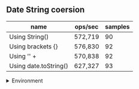 ## Date String coersion

|name|ops/sec|samples|
|-|-|-|
|Using String()|572,719|90|
|Using brackets {}|576,830|92|
|Using '' + |570,838|92|
|Using date.toString()|627,327|93|


<details>
<summary>Environment</summary>

* __Machine:__ linux x64 | 2 vCPUs | 6.8GB Mem
* __Run:__ Tue Oct 10 2023 20:45:12 GMT+0000 (Coordinated Universal Time)
</details>

<!--
{"environment":{"platform":"linux","arch":"x64","cpus":2,"totalMemory":6.759754180908203},"benchmarks":"[{\"timeStamp\":1696970696385,\"currentTarget\":{\"0\":{\"name\":\"Using String()\",\"options\":{\"async\":false,\"defer\":false,\"delay\":0.005,\"initCount\":1,\"maxTime\":5,\"minSamples\":5,\"minTime\":0.05},\"async\":false,\"defer\":false,\"delay\":0.005,\"initCount\":1,\"maxTime\":5,\"minSamples\":5,\"minTime\":0.05,\"id\":1,\"stats\":{\"moe\":7.1276588427004155e-9,\"rme\":0.40821454236386534,\"sem\":3.6365606340308245e-9,\"deviation\":3.44994433585303e-8,\"mean\":0.0000017460570614231373,\"sample\":[0.0000018614854835815538,0.0000018184606854476942,0.0000017712565945568737,0.000001767111130495464,0.000001776501221214236,0.00000176597358688067,0.0000017837557571528262,0.0000018693131193300765,0.0000017985369504535938,0.0000017951836357292395,0.0000017610360432658757,0.0000018013180390788555,0.0000017666226448011165,0.0000017703807397069086,0.0000017670064549895326,0.0000017570197138869503,0.000001764394522063909,0.000001734741008438235,0.0000017529457823035641,0.0000017438388606027246,0.0000017234541764139258,0.0000017503688936287328,0.0000017508195610293105,0.0000017470969794963534,0.0000017288006398789046,0.000001757112295250497,0.0000017524138167363442,0.000001721002097428958,0.000001741376957791346,0.0000017091772630740644,0.000001743490874701354,0.0000016840062715688877,0.0000017296857910804355,0.0000017363659742500664,0.0000017393990907884258,0.000001716152840456597,0.0000017116197239182374,0.0000017307311189275284,0.000001738841584815503,0.0000017320950358375364,0.000001754707459516857,0.0000017460096230422087,0.000001759545891956464,0.000001728059696044598,0.0000017172512609503585,0.0000017320917175471198,0.0000017032603530661003,0.000001718499037695779,0.000001763007101141492,0.0000017241637576320681,0.0000017447087536501195,0.0000016961852601539686,0.0000017133586408282452,0.0000017591211176002125,0.0000017297090191133528,0.0000016936399654897796,0.0000017113442726307407,0.0000017435439673480224,0.0000017213695580037164,0.0000017824735864082824,0.000001729483375365012,0.0000017406302760817626,0.0000017213131470666313,0.000001745359171754712,0.0000017272333753650121,0.0000017236659808866474,0.0000017315341783912928,0.0000017572129678789487,0.0000017337974183700558,0.0000017685059065569419,0.0000017337708720467215,0.0000017466434496947173,0.000001730907021502522,0.0000017869834749137245,0.0000018005894279267322,0.0000017602792673214759,0.0000018003306012742234,0.0000017140687881603396,0.0000017050357711706928,0.0000017169360233607646,0.0000017112944982744888,0.000001718469139899124,0.000001684630143350146,0.0000016989330037164852,0.0000017391303092646668,0.0000017437895208388638,0.0000017544984072206,0.0000017217478431112292,0.0000017398703543934166,0.0000018455488120520309],\"variance\":1.1902115920484404e-15},\"times\":{\"cycle\":0.052619175603047665,\"elapsed\":5.549,\"period\":0.0000017460570614231373,\"timeStamp\":1696970690836},\"running\":false,\"count\":30136,\"cycles\":6,\"hz\":572718.9689808546},\"1\":{\"name\":\"Using brackets {}\",\"options\":{\"async\":false,\"defer\":false,\"delay\":0.005,\"initCount\":1,\"maxTime\":5,\"minSamples\":5,\"minTime\":0.05},\"async\":false,\"defer\":false,\"delay\":0.005,\"initCount\":1,\"maxTime\":5,\"minSamples\":5,\"minTime\":0.05,\"id\":2,\"stats\":{\"moe\":5.5029129884078836e-9,\"rme\":0.31742460137778705,\"sem\":2.8076086675550428e-9,\"deviation\":2.692963630597299e-8,\"mean\":0.0000017336126325818457,\"sample\":[0.000001751974284928493,0.0000017470303217821783,0.0000017460951251375138,0.000001729733292079208,0.0000017333495260663507,0.0000017045055643344652,0.0000017009582422754935,0.0000017030126752513195,0.0000017040953501664257,0.0000017106822445617456,0.0000017053394075917024,0.000001710984448727321,0.0000016866190270485811,0.0000016911352096763475,0.000001698379677012029,0.0000017201064664052633,0.0000017331864491260716,0.000001709163354821559,0.0000017216318202964048,0.0000017201629893001927,0.0000017021913670499103,0.0000017059565029574,0.0000017161785073436566,0.0000017053716023127535,0.0000017416937263241842,0.0000017424148667508472,0.0000016979642785937395,0.000001698838273409982,0.0000017408862231674089,0.00000174206592676281,0.0000017566678739948161,0.0000017267860370838042,0.0000017417502492191135,0.0000017005895859639795,0.0000016893706054362995,0.0000016628518309297535,0.000001681292018342527,0.0000017191494317804215,0.0000017265434638133847,0.0000017114762411111849,0.000001717248554529142,0.0000017287932478234865,0.0000017367954077224696,0.000001722465940054496,0.0000017355758290689174,0.0000017370978268093307,0.0000017451631222170533,0.0000017215088722004386,0.0000017340138898119225,0.0000017214623180700474,0.0000017115028244832858,0.0000017231737555658935,0.0000017227251611616932,0.0000017445948694091846,0.0000017448341197580913,0.0000017339441084601582,0.0000017211267029972752,0.0000017458809064929885,0.000001746861268026849,0.0000017698442214394896,0.0000017581200903834651,0.0000017756165348574466,0.000001782648335216322,0.000001781149597926497,0.0000017607919186548812,0.0000017570434305841695,0.0000017725658603043796,0.0000017613768192995283,0.0000017303684123081012,0.0000017266996411244766,0.000001735864890011298,0.0000017210635674885358,0.0000017147329367980328,0.0000017433320595467535,0.0000017759123081012825,0.0000017794880042533395,0.0000017354827540373498,0.0000017333592742739417,0.0000017474926231142421,0.0000017617390177444007,0.0000017678203960922443,0.0000017284043995480826,0.0000017696248753904431,0.0000017548966239117434,0.0000017517296803349505,0.0000017314185219645113,0.0000017572959726191268,0.0000017638060078420948,0.000001825852728118562,0.0000017482768990496444,0.0000017664313484415497,0.000001769159633149465],\"variance\":7.252053115719787e-16},\"times\":{\"cycle\":0.05217133856491806,\"elapsed\":5.413,\"period\":0.0000017336126325818457,\"timeStamp\":1696970696402},\"running\":false,\"count\":30094,\"cycles\":5,\"hz\":576830.1298720428},\"2\":{\"name\":\"Using '' + \",\"options\":{\"async\":false,\"defer\":false,\"delay\":0.005,\"initCount\":1,\"maxTime\":5,\"minSamples\":5,\"minTime\":0.05},\"async\":false,\"defer\":false,\"delay\":0.005,\"initCount\":1,\"maxTime\":5,\"minSamples\":5,\"minTime\":0.05,\"id\":3,\"stats\":{\"moe\":8.366156614130633e-9,\"rme\":0.47757194919977763,\"sem\":4.268447252107466e-9,\"deviation\":4.0941507774509075e-8,\"mean\":0.0000017518107225830609,\"sample\":[0.000002071434382367249,0.0000017738819287330316,0.0000017753172723416289,0.0000017630131768004203,0.0000018787428481609556,0.0000017587964651227776,0.0000017653008487896888,0.0000017698455063047958,0.0000017504057773586222,0.0000017690665059904291,0.000001769649900450592,0.000001748481015753257,0.0000017670229836878691,0.0000017560508225924764,0.0000017594671836249957,0.0000017467623738167593,0.0000017681687449788677,0.0000017557678577666004,0.0000017659985050238153,0.0000017685054062510864,0.0000017551365991030145,0.000001745710600424156,0.0000017587699822688872,0.0000017594211109955989,0.0000017467126866964688,0.0000017575808296080675,0.0000017603463977544444,0.000001737393665315175,0.0000017822975707800533,0.0000017803672592438577,0.0000017743440066534983,0.0000017472186991024708,0.0000017654928440239803,0.000001757307065876564,0.0000017599686384586063,0.0000017364267248847767,0.0000017585996811865406,0.0000017679637522958035,0.0000017405923346155177,0.000001758665523096649,0.0000017362429913019372,0.0000017274338516705168,0.0000017306992724890528,0.000001728023480329621,0.0000017395300141364685,0.000001723829766405617,0.0000017398348298676748,0.000001746569706994329,0.0000017268106602754524,0.000001740314204698893,0.0000017267026397515527,0.000001732023021874156,0.0000017387275182284635,0.000001743295098568728,0.0000017569741763435053,0.000001736131481231434,0.0000017317293073183906,0.0000017251531190926276,0.0000017399191871455576,0.0000017255176883607886,0.0000017226313124493653,0.0000017423701053200109,0.0000017514343437753172,0.0000017372286659465299,0.0000017354259046718876,0.0000017261793815825007,0.0000017231849513907643,0.0000016940544828517419,0.000001703864805563057,0.0000017631621320550904,0.0000017657615784499054,0.0000017049315757493923,0.0000017279280988387793,0.000001736820179584121,0.0000017356656089657037,0.0000017340451660815555,0.0000017427144544963543,0.0000017641006616257087,0.000001764718437753173,0.0000017191102822036187,0.0000017426908250067512,0.0000018013839116932217,0.0000017517381514987848,0.0000017409893667296788,0.0000017094046043748312,0.0000017539460234944638,0.000001745661591952471,0.0000017266621320550904,0.0000017428764852822034,0.0000017558635228193356,0.00000174745415879017,0.000001725126080205239],\"variance\":1.6762070588501871e-15},\"times\":{\"cycle\":0.051895640845800596,\"elapsed\":5.437,\"period\":0.0000017518107225830609,\"timeStamp\":1696970701815},\"running\":false,\"count\":29624,\"cycles\":3,\"hz\":570837.9262147059},\"3\":{\"name\":\"Using date.toString()\",\"options\":{\"async\":false,\"defer\":false,\"delay\":0.005,\"initCount\":1,\"maxTime\":5,\"minSamples\":5,\"minTime\":0.05},\"async\":false,\"defer\":false,\"delay\":0.005,\"initCount\":1,\"maxTime\":5,\"minSamples\":5,\"minTime\":0.05,\"id\":4,\"stats\":{\"moe\":5.734207879078738e-9,\"rme\":0.35972217018511693,\"sem\":2.925616264836091e-9,\"deviation\":2.8213621518759937e-8,\"mean\":0.000001594065741382538,\"sample\":[0.0000015941317365269462,0.0000015981102369728627,0.0000015971610077716907,0.0000016076849189547853,0.0000015822636418212266,0.0000015882421561502733,0.0000015935918354450379,0.0000015894230938878388,0.0000015974419344675489,0.000001583811468178954,0.0000016013332073093888,0.0000015917231884057972,0.0000016059617517328294,0.0000017079223692501575,0.0000015986770321361059,0.0000015949338689350977,0.0000015957058286074355,0.0000016197812539382482,0.000001611535570258349,0.000001619774984247007,0.0000016232503150598614,0.000001612329584120983,0.0000016501646502835538,0.000001652385979836169,0.000001715733270321361,0.0000015818705419029615,0.0000016907504095778198,0.000001635576339004411,0.0000015880587586641462,0.0000016179002205419028,0.0000015903273471959673,0.0000015965408002520479,0.0000016071118147448015,0.0000015918712980466288,0.0000016157765910522998,0.0000015898106175173282,0.0000015895648708254567,0.0000016102437303087586,0.0000015812813799621927,0.000001615140107120353,0.0000015839028355387523,0.0000015838146187775678,0.0000016078711720226843,0.0000015848166036546945,0.0000016119703843730309,0.0000016007093257718965,0.0000015865432262129804,0.0000016087407687460616,0.0000016037467233774417,0.0000015879453371140516,0.000001608780851929517,0.000001575762323557948,0.0000016239770899189383,0.0000015657806954398922,0.0000015830834895638045,0.0000015655469316335459,0.000001586442663417073,0.0000015641563867016624,0.0000015627908386451694,0.0000015858177415323085,0.0000015687405324334458,0.0000015952297212848393,0.0000015624158542682164,0.0000015685280277465317,0.0000015879800962379704,0.0000015641407636545432,0.000001591389295088114,0.0000015651208428139513,0.0000016059896518405385,0.0000015892163139357291,0.0000015973894585917775,0.00000156499925194028,0.0000015698027927562884,0.0000015903727830938503,0.000001559644048249852,0.000001588384035158807,0.0000015736337624287005,0.0000015651800642084594,0.0000015877076333260606,0.0000015653795779696412,0.0000015905878502633794,0.0000015708719571112428,0.0000015739828569647478,0.0000015845593304865507,0.000001562162702989122,0.0000015876608795935542,0.0000015645130131222143,0.000001563696318922794,0.0000015867880809151265,0.0000015719879063678585,0.000001588421469313967,0.0000015639207680079794,0.0000015606165882242934],\"variance\":7.960084392038338e-16},\"times\":{\"cycle\":0.05114241118077596,\"elapsed\":5.408,\"period\":0.000001594065741382538,\"timeStamp\":1696970707253},\"running\":false,\"count\":32083,\"cycles\":4,\"hz\":627326.6992945329},\"options\":{},\"events\":{\"start\":[null],\"cycle\":[null,null],\"complete\":[null,null]},\"length\":4,\"running\":false},\"type\":\"cycle\",\"target\":{\"name\":\"Using String()\",\"options\":{\"async\":false,\"defer\":false,\"delay\":0.005,\"initCount\":1,\"maxTime\":5,\"minSamples\":5,\"minTime\":0.05},\"async\":false,\"defer\":false,\"delay\":0.005,\"initCount\":1,\"maxTime\":5,\"minSamples\":5,\"minTime\":0.05,\"id\":1,\"stats\":{\"moe\":7.1276588427004155e-9,\"rme\":0.40821454236386534,\"sem\":3.6365606340308245e-9,\"deviation\":3.44994433585303e-8,\"mean\":0.0000017460570614231373,\"sample\":[0.0000018614854835815538,0.0000018184606854476942,0.0000017712565945568737,0.000001767111130495464,0.000001776501221214236,0.00000176597358688067,0.0000017837557571528262,0.0000018693131193300765,0.0000017985369504535938,0.0000017951836357292395,0.0000017610360432658757,0.0000018013180390788555,0.0000017666226448011165,0.0000017703807397069086,0.0000017670064549895326,0.0000017570197138869503,0.000001764394522063909,0.000001734741008438235,0.0000017529457823035641,0.0000017438388606027246,0.0000017234541764139258,0.0000017503688936287328,0.0000017508195610293105,0.0000017470969794963534,0.0000017288006398789046,0.000001757112295250497,0.0000017524138167363442,0.000001721002097428958,0.000001741376957791346,0.0000017091772630740644,0.000001743490874701354,0.0000016840062715688877,0.0000017296857910804355,0.0000017363659742500664,0.0000017393990907884258,0.000001716152840456597,0.0000017116197239182374,0.0000017307311189275284,0.000001738841584815503,0.0000017320950358375364,0.000001754707459516857,0.0000017460096230422087,0.000001759545891956464,0.000001728059696044598,0.0000017172512609503585,0.0000017320917175471198,0.0000017032603530661003,0.000001718499037695779,0.000001763007101141492,0.0000017241637576320681,0.0000017447087536501195,0.0000016961852601539686,0.0000017133586408282452,0.0000017591211176002125,0.0000017297090191133528,0.0000016936399654897796,0.0000017113442726307407,0.0000017435439673480224,0.0000017213695580037164,0.0000017824735864082824,0.000001729483375365012,0.0000017406302760817626,0.0000017213131470666313,0.000001745359171754712,0.0000017272333753650121,0.0000017236659808866474,0.0000017315341783912928,0.0000017572129678789487,0.0000017337974183700558,0.0000017685059065569419,0.0000017337708720467215,0.0000017466434496947173,0.000001730907021502522,0.0000017869834749137245,0.0000018005894279267322,0.0000017602792673214759,0.0000018003306012742234,0.0000017140687881603396,0.0000017050357711706928,0.0000017169360233607646,0.0000017112944982744888,0.000001718469139899124,0.000001684630143350146,0.0000016989330037164852,0.0000017391303092646668,0.0000017437895208388638,0.0000017544984072206,0.0000017217478431112292,0.0000017398703543934166,0.0000018455488120520309],\"variance\":1.1902115920484404e-15},\"times\":{\"cycle\":0.052619175603047665,\"elapsed\":5.549,\"period\":0.0000017460570614231373,\"timeStamp\":1696970690836},\"running\":false,\"count\":30136,\"cycles\":6,\"hz\":572718.9689808546},\"aborted\":false},{\"timeStamp\":1696970701815,\"currentTarget\":{\"0\":{\"name\":\"Using String()\",\"options\":{\"async\":false,\"defer\":false,\"delay\":0.005,\"initCount\":1,\"maxTime\":5,\"minSamples\":5,\"minTime\":0.05},\"async\":false,\"defer\":false,\"delay\":0.005,\"initCount\":1,\"maxTime\":5,\"minSamples\":5,\"minTime\":0.05,\"id\":1,\"stats\":{\"moe\":7.1276588427004155e-9,\"rme\":0.40821454236386534,\"sem\":3.6365606340308245e-9,\"deviation\":3.44994433585303e-8,\"mean\":0.0000017460570614231373,\"sample\":[0.0000018614854835815538,0.0000018184606854476942,0.0000017712565945568737,0.000001767111130495464,0.000001776501221214236,0.00000176597358688067,0.0000017837557571528262,0.0000018693131193300765,0.0000017985369504535938,0.0000017951836357292395,0.0000017610360432658757,0.0000018013180390788555,0.0000017666226448011165,0.0000017703807397069086,0.0000017670064549895326,0.0000017570197138869503,0.000001764394522063909,0.000001734741008438235,0.0000017529457823035641,0.0000017438388606027246,0.0000017234541764139258,0.0000017503688936287328,0.0000017508195610293105,0.0000017470969794963534,0.0000017288006398789046,0.000001757112295250497,0.0000017524138167363442,0.000001721002097428958,0.000001741376957791346,0.0000017091772630740644,0.000001743490874701354,0.0000016840062715688877,0.0000017296857910804355,0.0000017363659742500664,0.0000017393990907884258,0.000001716152840456597,0.0000017116197239182374,0.0000017307311189275284,0.000001738841584815503,0.0000017320950358375364,0.000001754707459516857,0.0000017460096230422087,0.000001759545891956464,0.000001728059696044598,0.0000017172512609503585,0.0000017320917175471198,0.0000017032603530661003,0.000001718499037695779,0.000001763007101141492,0.0000017241637576320681,0.0000017447087536501195,0.0000016961852601539686,0.0000017133586408282452,0.0000017591211176002125,0.0000017297090191133528,0.0000016936399654897796,0.0000017113442726307407,0.0000017435439673480224,0.0000017213695580037164,0.0000017824735864082824,0.000001729483375365012,0.0000017406302760817626,0.0000017213131470666313,0.000001745359171754712,0.0000017272333753650121,0.0000017236659808866474,0.0000017315341783912928,0.0000017572129678789487,0.0000017337974183700558,0.0000017685059065569419,0.0000017337708720467215,0.0000017466434496947173,0.000001730907021502522,0.0000017869834749137245,0.0000018005894279267322,0.0000017602792673214759,0.0000018003306012742234,0.0000017140687881603396,0.0000017050357711706928,0.0000017169360233607646,0.0000017112944982744888,0.000001718469139899124,0.000001684630143350146,0.0000016989330037164852,0.0000017391303092646668,0.0000017437895208388638,0.0000017544984072206,0.0000017217478431112292,0.0000017398703543934166,0.0000018455488120520309],\"variance\":1.1902115920484404e-15},\"times\":{\"cycle\":0.052619175603047665,\"elapsed\":5.549,\"period\":0.0000017460570614231373,\"timeStamp\":1696970690836},\"running\":false,\"count\":30136,\"cycles\":6,\"hz\":572718.9689808546},\"1\":{\"name\":\"Using brackets {}\",\"options\":{\"async\":false,\"defer\":false,\"delay\":0.005,\"initCount\":1,\"maxTime\":5,\"minSamples\":5,\"minTime\":0.05},\"async\":false,\"defer\":false,\"delay\":0.005,\"initCount\":1,\"maxTime\":5,\"minSamples\":5,\"minTime\":0.05,\"id\":2,\"stats\":{\"moe\":5.5029129884078836e-9,\"rme\":0.31742460137778705,\"sem\":2.8076086675550428e-9,\"deviation\":2.692963630597299e-8,\"mean\":0.0000017336126325818457,\"sample\":[0.000001751974284928493,0.0000017470303217821783,0.0000017460951251375138,0.000001729733292079208,0.0000017333495260663507,0.0000017045055643344652,0.0000017009582422754935,0.0000017030126752513195,0.0000017040953501664257,0.0000017106822445617456,0.0000017053394075917024,0.000001710984448727321,0.0000016866190270485811,0.0000016911352096763475,0.000001698379677012029,0.0000017201064664052633,0.0000017331864491260716,0.000001709163354821559,0.0000017216318202964048,0.0000017201629893001927,0.0000017021913670499103,0.0000017059565029574,0.0000017161785073436566,0.0000017053716023127535,0.0000017416937263241842,0.0000017424148667508472,0.0000016979642785937395,0.000001698838273409982,0.0000017408862231674089,0.00000174206592676281,0.0000017566678739948161,0.0000017267860370838042,0.0000017417502492191135,0.0000017005895859639795,0.0000016893706054362995,0.0000016628518309297535,0.000001681292018342527,0.0000017191494317804215,0.0000017265434638133847,0.0000017114762411111849,0.000001717248554529142,0.0000017287932478234865,0.0000017367954077224696,0.000001722465940054496,0.0000017355758290689174,0.0000017370978268093307,0.0000017451631222170533,0.0000017215088722004386,0.0000017340138898119225,0.0000017214623180700474,0.0000017115028244832858,0.0000017231737555658935,0.0000017227251611616932,0.0000017445948694091846,0.0000017448341197580913,0.0000017339441084601582,0.0000017211267029972752,0.0000017458809064929885,0.000001746861268026849,0.0000017698442214394896,0.0000017581200903834651,0.0000017756165348574466,0.000001782648335216322,0.000001781149597926497,0.0000017607919186548812,0.0000017570434305841695,0.0000017725658603043796,0.0000017613768192995283,0.0000017303684123081012,0.0000017266996411244766,0.000001735864890011298,0.0000017210635674885358,0.0000017147329367980328,0.0000017433320595467535,0.0000017759123081012825,0.0000017794880042533395,0.0000017354827540373498,0.0000017333592742739417,0.0000017474926231142421,0.0000017617390177444007,0.0000017678203960922443,0.0000017284043995480826,0.0000017696248753904431,0.0000017548966239117434,0.0000017517296803349505,0.0000017314185219645113,0.0000017572959726191268,0.0000017638060078420948,0.000001825852728118562,0.0000017482768990496444,0.0000017664313484415497,0.000001769159633149465],\"variance\":7.252053115719787e-16},\"times\":{\"cycle\":0.05217133856491806,\"elapsed\":5.413,\"period\":0.0000017336126325818457,\"timeStamp\":1696970696402},\"running\":false,\"count\":30094,\"cycles\":5,\"hz\":576830.1298720428},\"2\":{\"name\":\"Using '' + \",\"options\":{\"async\":false,\"defer\":false,\"delay\":0.005,\"initCount\":1,\"maxTime\":5,\"minSamples\":5,\"minTime\":0.05},\"async\":false,\"defer\":false,\"delay\":0.005,\"initCount\":1,\"maxTime\":5,\"minSamples\":5,\"minTime\":0.05,\"id\":3,\"stats\":{\"moe\":8.366156614130633e-9,\"rme\":0.47757194919977763,\"sem\":4.268447252107466e-9,\"deviation\":4.0941507774509075e-8,\"mean\":0.0000017518107225830609,\"sample\":[0.000002071434382367249,0.0000017738819287330316,0.0000017753172723416289,0.0000017630131768004203,0.0000018787428481609556,0.0000017587964651227776,0.0000017653008487896888,0.0000017698455063047958,0.0000017504057773586222,0.0000017690665059904291,0.000001769649900450592,0.000001748481015753257,0.0000017670229836878691,0.0000017560508225924764,0.0000017594671836249957,0.0000017467623738167593,0.0000017681687449788677,0.0000017557678577666004,0.0000017659985050238153,0.0000017685054062510864,0.0000017551365991030145,0.000001745710600424156,0.0000017587699822688872,0.0000017594211109955989,0.0000017467126866964688,0.0000017575808296080675,0.0000017603463977544444,0.000001737393665315175,0.0000017822975707800533,0.0000017803672592438577,0.0000017743440066534983,0.0000017472186991024708,0.0000017654928440239803,0.000001757307065876564,0.0000017599686384586063,0.0000017364267248847767,0.0000017585996811865406,0.0000017679637522958035,0.0000017405923346155177,0.000001758665523096649,0.0000017362429913019372,0.0000017274338516705168,0.0000017306992724890528,0.000001728023480329621,0.0000017395300141364685,0.000001723829766405617,0.0000017398348298676748,0.000001746569706994329,0.0000017268106602754524,0.000001740314204698893,0.0000017267026397515527,0.000001732023021874156,0.0000017387275182284635,0.000001743295098568728,0.0000017569741763435053,0.000001736131481231434,0.0000017317293073183906,0.0000017251531190926276,0.0000017399191871455576,0.0000017255176883607886,0.0000017226313124493653,0.0000017423701053200109,0.0000017514343437753172,0.0000017372286659465299,0.0000017354259046718876,0.0000017261793815825007,0.0000017231849513907643,0.0000016940544828517419,0.000001703864805563057,0.0000017631621320550904,0.0000017657615784499054,0.0000017049315757493923,0.0000017279280988387793,0.000001736820179584121,0.0000017356656089657037,0.0000017340451660815555,0.0000017427144544963543,0.0000017641006616257087,0.000001764718437753173,0.0000017191102822036187,0.0000017426908250067512,0.0000018013839116932217,0.0000017517381514987848,0.0000017409893667296788,0.0000017094046043748312,0.0000017539460234944638,0.000001745661591952471,0.0000017266621320550904,0.0000017428764852822034,0.0000017558635228193356,0.00000174745415879017,0.000001725126080205239],\"variance\":1.6762070588501871e-15},\"times\":{\"cycle\":0.051895640845800596,\"elapsed\":5.437,\"period\":0.0000017518107225830609,\"timeStamp\":1696970701815},\"running\":false,\"count\":29624,\"cycles\":3,\"hz\":570837.9262147059},\"3\":{\"name\":\"Using date.toString()\",\"options\":{\"async\":false,\"defer\":false,\"delay\":0.005,\"initCount\":1,\"maxTime\":5,\"minSamples\":5,\"minTime\":0.05},\"async\":false,\"defer\":false,\"delay\":0.005,\"initCount\":1,\"maxTime\":5,\"minSamples\":5,\"minTime\":0.05,\"id\":4,\"stats\":{\"moe\":5.734207879078738e-9,\"rme\":0.35972217018511693,\"sem\":2.925616264836091e-9,\"deviation\":2.8213621518759937e-8,\"mean\":0.000001594065741382538,\"sample\":[0.0000015941317365269462,0.0000015981102369728627,0.0000015971610077716907,0.0000016076849189547853,0.0000015822636418212266,0.0000015882421561502733,0.0000015935918354450379,0.0000015894230938878388,0.0000015974419344675489,0.000001583811468178954,0.0000016013332073093888,0.0000015917231884057972,0.0000016059617517328294,0.0000017079223692501575,0.0000015986770321361059,0.0000015949338689350977,0.0000015957058286074355,0.0000016197812539382482,0.000001611535570258349,0.000001619774984247007,0.0000016232503150598614,0.000001612329584120983,0.0000016501646502835538,0.000001652385979836169,0.000001715733270321361,0.0000015818705419029615,0.0000016907504095778198,0.000001635576339004411,0.0000015880587586641462,0.0000016179002205419028,0.0000015903273471959673,0.0000015965408002520479,0.0000016071118147448015,0.0000015918712980466288,0.0000016157765910522998,0.0000015898106175173282,0.0000015895648708254567,0.0000016102437303087586,0.0000015812813799621927,0.000001615140107120353,0.0000015839028355387523,0.0000015838146187775678,0.0000016078711720226843,0.0000015848166036546945,0.0000016119703843730309,0.0000016007093257718965,0.0000015865432262129804,0.0000016087407687460616,0.0000016037467233774417,0.0000015879453371140516,0.000001608780851929517,0.000001575762323557948,0.0000016239770899189383,0.0000015657806954398922,0.0000015830834895638045,0.0000015655469316335459,0.000001586442663417073,0.0000015641563867016624,0.0000015627908386451694,0.0000015858177415323085,0.0000015687405324334458,0.0000015952297212848393,0.0000015624158542682164,0.0000015685280277465317,0.0000015879800962379704,0.0000015641407636545432,0.000001591389295088114,0.0000015651208428139513,0.0000016059896518405385,0.0000015892163139357291,0.0000015973894585917775,0.00000156499925194028,0.0000015698027927562884,0.0000015903727830938503,0.000001559644048249852,0.000001588384035158807,0.0000015736337624287005,0.0000015651800642084594,0.0000015877076333260606,0.0000015653795779696412,0.0000015905878502633794,0.0000015708719571112428,0.0000015739828569647478,0.0000015845593304865507,0.000001562162702989122,0.0000015876608795935542,0.0000015645130131222143,0.000001563696318922794,0.0000015867880809151265,0.0000015719879063678585,0.000001588421469313967,0.0000015639207680079794,0.0000015606165882242934],\"variance\":7.960084392038338e-16},\"times\":{\"cycle\":0.05114241118077596,\"elapsed\":5.408,\"period\":0.000001594065741382538,\"timeStamp\":1696970707253},\"running\":false,\"count\":32083,\"cycles\":4,\"hz\":627326.6992945329},\"options\":{},\"events\":{\"start\":[null],\"cycle\":[null,null],\"complete\":[null,null]},\"length\":4,\"running\":false},\"type\":\"cycle\",\"target\":{\"name\":\"Using brackets {}\",\"options\":{\"async\":false,\"defer\":false,\"delay\":0.005,\"initCount\":1,\"maxTime\":5,\"minSamples\":5,\"minTime\":0.05},\"async\":false,\"defer\":false,\"delay\":0.005,\"initCount\":1,\"maxTime\":5,\"minSamples\":5,\"minTime\":0.05,\"id\":2,\"stats\":{\"moe\":5.5029129884078836e-9,\"rme\":0.31742460137778705,\"sem\":2.8076086675550428e-9,\"deviation\":2.692963630597299e-8,\"mean\":0.0000017336126325818457,\"sample\":[0.000001751974284928493,0.0000017470303217821783,0.0000017460951251375138,0.000001729733292079208,0.0000017333495260663507,0.0000017045055643344652,0.0000017009582422754935,0.0000017030126752513195,0.0000017040953501664257,0.0000017106822445617456,0.0000017053394075917024,0.000001710984448727321,0.0000016866190270485811,0.0000016911352096763475,0.000001698379677012029,0.0000017201064664052633,0.0000017331864491260716,0.000001709163354821559,0.0000017216318202964048,0.0000017201629893001927,0.0000017021913670499103,0.0000017059565029574,0.0000017161785073436566,0.0000017053716023127535,0.0000017416937263241842,0.0000017424148667508472,0.0000016979642785937395,0.000001698838273409982,0.0000017408862231674089,0.00000174206592676281,0.0000017566678739948161,0.0000017267860370838042,0.0000017417502492191135,0.0000017005895859639795,0.0000016893706054362995,0.0000016628518309297535,0.000001681292018342527,0.0000017191494317804215,0.0000017265434638133847,0.0000017114762411111849,0.000001717248554529142,0.0000017287932478234865,0.0000017367954077224696,0.000001722465940054496,0.0000017355758290689174,0.0000017370978268093307,0.0000017451631222170533,0.0000017215088722004386,0.0000017340138898119225,0.0000017214623180700474,0.0000017115028244832858,0.0000017231737555658935,0.0000017227251611616932,0.0000017445948694091846,0.0000017448341197580913,0.0000017339441084601582,0.0000017211267029972752,0.0000017458809064929885,0.000001746861268026849,0.0000017698442214394896,0.0000017581200903834651,0.0000017756165348574466,0.000001782648335216322,0.000001781149597926497,0.0000017607919186548812,0.0000017570434305841695,0.0000017725658603043796,0.0000017613768192995283,0.0000017303684123081012,0.0000017266996411244766,0.000001735864890011298,0.0000017210635674885358,0.0000017147329367980328,0.0000017433320595467535,0.0000017759123081012825,0.0000017794880042533395,0.0000017354827540373498,0.0000017333592742739417,0.0000017474926231142421,0.0000017617390177444007,0.0000017678203960922443,0.0000017284043995480826,0.0000017696248753904431,0.0000017548966239117434,0.0000017517296803349505,0.0000017314185219645113,0.0000017572959726191268,0.0000017638060078420948,0.000001825852728118562,0.0000017482768990496444,0.0000017664313484415497,0.000001769159633149465],\"variance\":7.252053115719787e-16},\"times\":{\"cycle\":0.05217133856491806,\"elapsed\":5.413,\"period\":0.0000017336126325818457,\"timeStamp\":1696970696402},\"running\":false,\"count\":30094,\"cycles\":5,\"hz\":576830.1298720428},\"aborted\":false},{\"timeStamp\":1696970707252,\"currentTarget\":{\"0\":{\"name\":\"Using String()\",\"options\":{\"async\":false,\"defer\":false,\"delay\":0.005,\"initCount\":1,\"maxTime\":5,\"minSamples\":5,\"minTime\":0.05},\"async\":false,\"defer\":false,\"delay\":0.005,\"initCount\":1,\"maxTime\":5,\"minSamples\":5,\"minTime\":0.05,\"id\":1,\"stats\":{\"moe\":7.1276588427004155e-9,\"rme\":0.40821454236386534,\"sem\":3.6365606340308245e-9,\"deviation\":3.44994433585303e-8,\"mean\":0.0000017460570614231373,\"sample\":[0.0000018614854835815538,0.0000018184606854476942,0.0000017712565945568737,0.000001767111130495464,0.000001776501221214236,0.00000176597358688067,0.0000017837557571528262,0.0000018693131193300765,0.0000017985369504535938,0.0000017951836357292395,0.0000017610360432658757,0.0000018013180390788555,0.0000017666226448011165,0.0000017703807397069086,0.0000017670064549895326,0.0000017570197138869503,0.000001764394522063909,0.000001734741008438235,0.0000017529457823035641,0.0000017438388606027246,0.0000017234541764139258,0.0000017503688936287328,0.0000017508195610293105,0.0000017470969794963534,0.0000017288006398789046,0.000001757112295250497,0.0000017524138167363442,0.000001721002097428958,0.000001741376957791346,0.0000017091772630740644,0.000001743490874701354,0.0000016840062715688877,0.0000017296857910804355,0.0000017363659742500664,0.0000017393990907884258,0.000001716152840456597,0.0000017116197239182374,0.0000017307311189275284,0.000001738841584815503,0.0000017320950358375364,0.000001754707459516857,0.0000017460096230422087,0.000001759545891956464,0.000001728059696044598,0.0000017172512609503585,0.0000017320917175471198,0.0000017032603530661003,0.000001718499037695779,0.000001763007101141492,0.0000017241637576320681,0.0000017447087536501195,0.0000016961852601539686,0.0000017133586408282452,0.0000017591211176002125,0.0000017297090191133528,0.0000016936399654897796,0.0000017113442726307407,0.0000017435439673480224,0.0000017213695580037164,0.0000017824735864082824,0.000001729483375365012,0.0000017406302760817626,0.0000017213131470666313,0.000001745359171754712,0.0000017272333753650121,0.0000017236659808866474,0.0000017315341783912928,0.0000017572129678789487,0.0000017337974183700558,0.0000017685059065569419,0.0000017337708720467215,0.0000017466434496947173,0.000001730907021502522,0.0000017869834749137245,0.0000018005894279267322,0.0000017602792673214759,0.0000018003306012742234,0.0000017140687881603396,0.0000017050357711706928,0.0000017169360233607646,0.0000017112944982744888,0.000001718469139899124,0.000001684630143350146,0.0000016989330037164852,0.0000017391303092646668,0.0000017437895208388638,0.0000017544984072206,0.0000017217478431112292,0.0000017398703543934166,0.0000018455488120520309],\"variance\":1.1902115920484404e-15},\"times\":{\"cycle\":0.052619175603047665,\"elapsed\":5.549,\"period\":0.0000017460570614231373,\"timeStamp\":1696970690836},\"running\":false,\"count\":30136,\"cycles\":6,\"hz\":572718.9689808546},\"1\":{\"name\":\"Using brackets {}\",\"options\":{\"async\":false,\"defer\":false,\"delay\":0.005,\"initCount\":1,\"maxTime\":5,\"minSamples\":5,\"minTime\":0.05},\"async\":false,\"defer\":false,\"delay\":0.005,\"initCount\":1,\"maxTime\":5,\"minSamples\":5,\"minTime\":0.05,\"id\":2,\"stats\":{\"moe\":5.5029129884078836e-9,\"rme\":0.31742460137778705,\"sem\":2.8076086675550428e-9,\"deviation\":2.692963630597299e-8,\"mean\":0.0000017336126325818457,\"sample\":[0.000001751974284928493,0.0000017470303217821783,0.0000017460951251375138,0.000001729733292079208,0.0000017333495260663507,0.0000017045055643344652,0.0000017009582422754935,0.0000017030126752513195,0.0000017040953501664257,0.0000017106822445617456,0.0000017053394075917024,0.000001710984448727321,0.0000016866190270485811,0.0000016911352096763475,0.000001698379677012029,0.0000017201064664052633,0.0000017331864491260716,0.000001709163354821559,0.0000017216318202964048,0.0000017201629893001927,0.0000017021913670499103,0.0000017059565029574,0.0000017161785073436566,0.0000017053716023127535,0.0000017416937263241842,0.0000017424148667508472,0.0000016979642785937395,0.000001698838273409982,0.0000017408862231674089,0.00000174206592676281,0.0000017566678739948161,0.0000017267860370838042,0.0000017417502492191135,0.0000017005895859639795,0.0000016893706054362995,0.0000016628518309297535,0.000001681292018342527,0.0000017191494317804215,0.0000017265434638133847,0.0000017114762411111849,0.000001717248554529142,0.0000017287932478234865,0.0000017367954077224696,0.000001722465940054496,0.0000017355758290689174,0.0000017370978268093307,0.0000017451631222170533,0.0000017215088722004386,0.0000017340138898119225,0.0000017214623180700474,0.0000017115028244832858,0.0000017231737555658935,0.0000017227251611616932,0.0000017445948694091846,0.0000017448341197580913,0.0000017339441084601582,0.0000017211267029972752,0.0000017458809064929885,0.000001746861268026849,0.0000017698442214394896,0.0000017581200903834651,0.0000017756165348574466,0.000001782648335216322,0.000001781149597926497,0.0000017607919186548812,0.0000017570434305841695,0.0000017725658603043796,0.0000017613768192995283,0.0000017303684123081012,0.0000017266996411244766,0.000001735864890011298,0.0000017210635674885358,0.0000017147329367980328,0.0000017433320595467535,0.0000017759123081012825,0.0000017794880042533395,0.0000017354827540373498,0.0000017333592742739417,0.0000017474926231142421,0.0000017617390177444007,0.0000017678203960922443,0.0000017284043995480826,0.0000017696248753904431,0.0000017548966239117434,0.0000017517296803349505,0.0000017314185219645113,0.0000017572959726191268,0.0000017638060078420948,0.000001825852728118562,0.0000017482768990496444,0.0000017664313484415497,0.000001769159633149465],\"variance\":7.252053115719787e-16},\"times\":{\"cycle\":0.05217133856491806,\"elapsed\":5.413,\"period\":0.0000017336126325818457,\"timeStamp\":1696970696402},\"running\":false,\"count\":30094,\"cycles\":5,\"hz\":576830.1298720428},\"2\":{\"name\":\"Using '' + \",\"options\":{\"async\":false,\"defer\":false,\"delay\":0.005,\"initCount\":1,\"maxTime\":5,\"minSamples\":5,\"minTime\":0.05},\"async\":false,\"defer\":false,\"delay\":0.005,\"initCount\":1,\"maxTime\":5,\"minSamples\":5,\"minTime\":0.05,\"id\":3,\"stats\":{\"moe\":8.366156614130633e-9,\"rme\":0.47757194919977763,\"sem\":4.268447252107466e-9,\"deviation\":4.0941507774509075e-8,\"mean\":0.0000017518107225830609,\"sample\":[0.000002071434382367249,0.0000017738819287330316,0.0000017753172723416289,0.0000017630131768004203,0.0000018787428481609556,0.0000017587964651227776,0.0000017653008487896888,0.0000017698455063047958,0.0000017504057773586222,0.0000017690665059904291,0.000001769649900450592,0.000001748481015753257,0.0000017670229836878691,0.0000017560508225924764,0.0000017594671836249957,0.0000017467623738167593,0.0000017681687449788677,0.0000017557678577666004,0.0000017659985050238153,0.0000017685054062510864,0.0000017551365991030145,0.000001745710600424156,0.0000017587699822688872,0.0000017594211109955989,0.0000017467126866964688,0.0000017575808296080675,0.0000017603463977544444,0.000001737393665315175,0.0000017822975707800533,0.0000017803672592438577,0.0000017743440066534983,0.0000017472186991024708,0.0000017654928440239803,0.000001757307065876564,0.0000017599686384586063,0.0000017364267248847767,0.0000017585996811865406,0.0000017679637522958035,0.0000017405923346155177,0.000001758665523096649,0.0000017362429913019372,0.0000017274338516705168,0.0000017306992724890528,0.000001728023480329621,0.0000017395300141364685,0.000001723829766405617,0.0000017398348298676748,0.000001746569706994329,0.0000017268106602754524,0.000001740314204698893,0.0000017267026397515527,0.000001732023021874156,0.0000017387275182284635,0.000001743295098568728,0.0000017569741763435053,0.000001736131481231434,0.0000017317293073183906,0.0000017251531190926276,0.0000017399191871455576,0.0000017255176883607886,0.0000017226313124493653,0.0000017423701053200109,0.0000017514343437753172,0.0000017372286659465299,0.0000017354259046718876,0.0000017261793815825007,0.0000017231849513907643,0.0000016940544828517419,0.000001703864805563057,0.0000017631621320550904,0.0000017657615784499054,0.0000017049315757493923,0.0000017279280988387793,0.000001736820179584121,0.0000017356656089657037,0.0000017340451660815555,0.0000017427144544963543,0.0000017641006616257087,0.000001764718437753173,0.0000017191102822036187,0.0000017426908250067512,0.0000018013839116932217,0.0000017517381514987848,0.0000017409893667296788,0.0000017094046043748312,0.0000017539460234944638,0.000001745661591952471,0.0000017266621320550904,0.0000017428764852822034,0.0000017558635228193356,0.00000174745415879017,0.000001725126080205239],\"variance\":1.6762070588501871e-15},\"times\":{\"cycle\":0.051895640845800596,\"elapsed\":5.437,\"period\":0.0000017518107225830609,\"timeStamp\":1696970701815},\"running\":false,\"count\":29624,\"cycles\":3,\"hz\":570837.9262147059},\"3\":{\"name\":\"Using date.toString()\",\"options\":{\"async\":false,\"defer\":false,\"delay\":0.005,\"initCount\":1,\"maxTime\":5,\"minSamples\":5,\"minTime\":0.05},\"async\":false,\"defer\":false,\"delay\":0.005,\"initCount\":1,\"maxTime\":5,\"minSamples\":5,\"minTime\":0.05,\"id\":4,\"stats\":{\"moe\":5.734207879078738e-9,\"rme\":0.35972217018511693,\"sem\":2.925616264836091e-9,\"deviation\":2.8213621518759937e-8,\"mean\":0.000001594065741382538,\"sample\":[0.0000015941317365269462,0.0000015981102369728627,0.0000015971610077716907,0.0000016076849189547853,0.0000015822636418212266,0.0000015882421561502733,0.0000015935918354450379,0.0000015894230938878388,0.0000015974419344675489,0.000001583811468178954,0.0000016013332073093888,0.0000015917231884057972,0.0000016059617517328294,0.0000017079223692501575,0.0000015986770321361059,0.0000015949338689350977,0.0000015957058286074355,0.0000016197812539382482,0.000001611535570258349,0.000001619774984247007,0.0000016232503150598614,0.000001612329584120983,0.0000016501646502835538,0.000001652385979836169,0.000001715733270321361,0.0000015818705419029615,0.0000016907504095778198,0.000001635576339004411,0.0000015880587586641462,0.0000016179002205419028,0.0000015903273471959673,0.0000015965408002520479,0.0000016071118147448015,0.0000015918712980466288,0.0000016157765910522998,0.0000015898106175173282,0.0000015895648708254567,0.0000016102437303087586,0.0000015812813799621927,0.000001615140107120353,0.0000015839028355387523,0.0000015838146187775678,0.0000016078711720226843,0.0000015848166036546945,0.0000016119703843730309,0.0000016007093257718965,0.0000015865432262129804,0.0000016087407687460616,0.0000016037467233774417,0.0000015879453371140516,0.000001608780851929517,0.000001575762323557948,0.0000016239770899189383,0.0000015657806954398922,0.0000015830834895638045,0.0000015655469316335459,0.000001586442663417073,0.0000015641563867016624,0.0000015627908386451694,0.0000015858177415323085,0.0000015687405324334458,0.0000015952297212848393,0.0000015624158542682164,0.0000015685280277465317,0.0000015879800962379704,0.0000015641407636545432,0.000001591389295088114,0.0000015651208428139513,0.0000016059896518405385,0.0000015892163139357291,0.0000015973894585917775,0.00000156499925194028,0.0000015698027927562884,0.0000015903727830938503,0.000001559644048249852,0.000001588384035158807,0.0000015736337624287005,0.0000015651800642084594,0.0000015877076333260606,0.0000015653795779696412,0.0000015905878502633794,0.0000015708719571112428,0.0000015739828569647478,0.0000015845593304865507,0.000001562162702989122,0.0000015876608795935542,0.0000015645130131222143,0.000001563696318922794,0.0000015867880809151265,0.0000015719879063678585,0.000001588421469313967,0.0000015639207680079794,0.0000015606165882242934],\"variance\":7.960084392038338e-16},\"times\":{\"cycle\":0.05114241118077596,\"elapsed\":5.408,\"period\":0.000001594065741382538,\"timeStamp\":1696970707253},\"running\":false,\"count\":32083,\"cycles\":4,\"hz\":627326.6992945329},\"options\":{},\"events\":{\"start\":[null],\"cycle\":[null,null],\"complete\":[null,null]},\"length\":4,\"running\":false},\"type\":\"cycle\",\"target\":{\"name\":\"Using '' + \",\"options\":{\"async\":false,\"defer\":false,\"delay\":0.005,\"initCount\":1,\"maxTime\":5,\"minSamples\":5,\"minTime\":0.05},\"async\":false,\"defer\":false,\"delay\":0.005,\"initCount\":1,\"maxTime\":5,\"minSamples\":5,\"minTime\":0.05,\"id\":3,\"stats\":{\"moe\":8.366156614130633e-9,\"rme\":0.47757194919977763,\"sem\":4.268447252107466e-9,\"deviation\":4.0941507774509075e-8,\"mean\":0.0000017518107225830609,\"sample\":[0.000002071434382367249,0.0000017738819287330316,0.0000017753172723416289,0.0000017630131768004203,0.0000018787428481609556,0.0000017587964651227776,0.0000017653008487896888,0.0000017698455063047958,0.0000017504057773586222,0.0000017690665059904291,0.000001769649900450592,0.000001748481015753257,0.0000017670229836878691,0.0000017560508225924764,0.0000017594671836249957,0.0000017467623738167593,0.0000017681687449788677,0.0000017557678577666004,0.0000017659985050238153,0.0000017685054062510864,0.0000017551365991030145,0.000001745710600424156,0.0000017587699822688872,0.0000017594211109955989,0.0000017467126866964688,0.0000017575808296080675,0.0000017603463977544444,0.000001737393665315175,0.0000017822975707800533,0.0000017803672592438577,0.0000017743440066534983,0.0000017472186991024708,0.0000017654928440239803,0.000001757307065876564,0.0000017599686384586063,0.0000017364267248847767,0.0000017585996811865406,0.0000017679637522958035,0.0000017405923346155177,0.000001758665523096649,0.0000017362429913019372,0.0000017274338516705168,0.0000017306992724890528,0.000001728023480329621,0.0000017395300141364685,0.000001723829766405617,0.0000017398348298676748,0.000001746569706994329,0.0000017268106602754524,0.000001740314204698893,0.0000017267026397515527,0.000001732023021874156,0.0000017387275182284635,0.000001743295098568728,0.0000017569741763435053,0.000001736131481231434,0.0000017317293073183906,0.0000017251531190926276,0.0000017399191871455576,0.0000017255176883607886,0.0000017226313124493653,0.0000017423701053200109,0.0000017514343437753172,0.0000017372286659465299,0.0000017354259046718876,0.0000017261793815825007,0.0000017231849513907643,0.0000016940544828517419,0.000001703864805563057,0.0000017631621320550904,0.0000017657615784499054,0.0000017049315757493923,0.0000017279280988387793,0.000001736820179584121,0.0000017356656089657037,0.0000017340451660815555,0.0000017427144544963543,0.0000017641006616257087,0.000001764718437753173,0.0000017191102822036187,0.0000017426908250067512,0.0000018013839116932217,0.0000017517381514987848,0.0000017409893667296788,0.0000017094046043748312,0.0000017539460234944638,0.000001745661591952471,0.0000017266621320550904,0.0000017428764852822034,0.0000017558635228193356,0.00000174745415879017,0.000001725126080205239],\"variance\":1.6762070588501871e-15},\"times\":{\"cycle\":0.051895640845800596,\"elapsed\":5.437,\"period\":0.0000017518107225830609,\"timeStamp\":1696970701815},\"running\":false,\"count\":29624,\"cycles\":3,\"hz\":570837.9262147059},\"aborted\":false},{\"timeStamp\":1696970712661,\"currentTarget\":{\"0\":{\"name\":\"Using String()\",\"options\":{\"async\":false,\"defer\":false,\"delay\":0.005,\"initCount\":1,\"maxTime\":5,\"minSamples\":5,\"minTime\":0.05},\"async\":false,\"defer\":false,\"delay\":0.005,\"initCount\":1,\"maxTime\":5,\"minSamples\":5,\"minTime\":0.05,\"id\":1,\"stats\":{\"moe\":7.1276588427004155e-9,\"rme\":0.40821454236386534,\"sem\":3.6365606340308245e-9,\"deviation\":3.44994433585303e-8,\"mean\":0.0000017460570614231373,\"sample\":[0.0000018614854835815538,0.0000018184606854476942,0.0000017712565945568737,0.000001767111130495464,0.000001776501221214236,0.00000176597358688067,0.0000017837557571528262,0.0000018693131193300765,0.0000017985369504535938,0.0000017951836357292395,0.0000017610360432658757,0.0000018013180390788555,0.0000017666226448011165,0.0000017703807397069086,0.0000017670064549895326,0.0000017570197138869503,0.000001764394522063909,0.000001734741008438235,0.0000017529457823035641,0.0000017438388606027246,0.0000017234541764139258,0.0000017503688936287328,0.0000017508195610293105,0.0000017470969794963534,0.0000017288006398789046,0.000001757112295250497,0.0000017524138167363442,0.000001721002097428958,0.000001741376957791346,0.0000017091772630740644,0.000001743490874701354,0.0000016840062715688877,0.0000017296857910804355,0.0000017363659742500664,0.0000017393990907884258,0.000001716152840456597,0.0000017116197239182374,0.0000017307311189275284,0.000001738841584815503,0.0000017320950358375364,0.000001754707459516857,0.0000017460096230422087,0.000001759545891956464,0.000001728059696044598,0.0000017172512609503585,0.0000017320917175471198,0.0000017032603530661003,0.000001718499037695779,0.000001763007101141492,0.0000017241637576320681,0.0000017447087536501195,0.0000016961852601539686,0.0000017133586408282452,0.0000017591211176002125,0.0000017297090191133528,0.0000016936399654897796,0.0000017113442726307407,0.0000017435439673480224,0.0000017213695580037164,0.0000017824735864082824,0.000001729483375365012,0.0000017406302760817626,0.0000017213131470666313,0.000001745359171754712,0.0000017272333753650121,0.0000017236659808866474,0.0000017315341783912928,0.0000017572129678789487,0.0000017337974183700558,0.0000017685059065569419,0.0000017337708720467215,0.0000017466434496947173,0.000001730907021502522,0.0000017869834749137245,0.0000018005894279267322,0.0000017602792673214759,0.0000018003306012742234,0.0000017140687881603396,0.0000017050357711706928,0.0000017169360233607646,0.0000017112944982744888,0.000001718469139899124,0.000001684630143350146,0.0000016989330037164852,0.0000017391303092646668,0.0000017437895208388638,0.0000017544984072206,0.0000017217478431112292,0.0000017398703543934166,0.0000018455488120520309],\"variance\":1.1902115920484404e-15},\"times\":{\"cycle\":0.052619175603047665,\"elapsed\":5.549,\"period\":0.0000017460570614231373,\"timeStamp\":1696970690836},\"running\":false,\"count\":30136,\"cycles\":6,\"hz\":572718.9689808546},\"1\":{\"name\":\"Using brackets {}\",\"options\":{\"async\":false,\"defer\":false,\"delay\":0.005,\"initCount\":1,\"maxTime\":5,\"minSamples\":5,\"minTime\":0.05},\"async\":false,\"defer\":false,\"delay\":0.005,\"initCount\":1,\"maxTime\":5,\"minSamples\":5,\"minTime\":0.05,\"id\":2,\"stats\":{\"moe\":5.5029129884078836e-9,\"rme\":0.31742460137778705,\"sem\":2.8076086675550428e-9,\"deviation\":2.692963630597299e-8,\"mean\":0.0000017336126325818457,\"sample\":[0.000001751974284928493,0.0000017470303217821783,0.0000017460951251375138,0.000001729733292079208,0.0000017333495260663507,0.0000017045055643344652,0.0000017009582422754935,0.0000017030126752513195,0.0000017040953501664257,0.0000017106822445617456,0.0000017053394075917024,0.000001710984448727321,0.0000016866190270485811,0.0000016911352096763475,0.000001698379677012029,0.0000017201064664052633,0.0000017331864491260716,0.000001709163354821559,0.0000017216318202964048,0.0000017201629893001927,0.0000017021913670499103,0.0000017059565029574,0.0000017161785073436566,0.0000017053716023127535,0.0000017416937263241842,0.0000017424148667508472,0.0000016979642785937395,0.000001698838273409982,0.0000017408862231674089,0.00000174206592676281,0.0000017566678739948161,0.0000017267860370838042,0.0000017417502492191135,0.0000017005895859639795,0.0000016893706054362995,0.0000016628518309297535,0.000001681292018342527,0.0000017191494317804215,0.0000017265434638133847,0.0000017114762411111849,0.000001717248554529142,0.0000017287932478234865,0.0000017367954077224696,0.000001722465940054496,0.0000017355758290689174,0.0000017370978268093307,0.0000017451631222170533,0.0000017215088722004386,0.0000017340138898119225,0.0000017214623180700474,0.0000017115028244832858,0.0000017231737555658935,0.0000017227251611616932,0.0000017445948694091846,0.0000017448341197580913,0.0000017339441084601582,0.0000017211267029972752,0.0000017458809064929885,0.000001746861268026849,0.0000017698442214394896,0.0000017581200903834651,0.0000017756165348574466,0.000001782648335216322,0.000001781149597926497,0.0000017607919186548812,0.0000017570434305841695,0.0000017725658603043796,0.0000017613768192995283,0.0000017303684123081012,0.0000017266996411244766,0.000001735864890011298,0.0000017210635674885358,0.0000017147329367980328,0.0000017433320595467535,0.0000017759123081012825,0.0000017794880042533395,0.0000017354827540373498,0.0000017333592742739417,0.0000017474926231142421,0.0000017617390177444007,0.0000017678203960922443,0.0000017284043995480826,0.0000017696248753904431,0.0000017548966239117434,0.0000017517296803349505,0.0000017314185219645113,0.0000017572959726191268,0.0000017638060078420948,0.000001825852728118562,0.0000017482768990496444,0.0000017664313484415497,0.000001769159633149465],\"variance\":7.252053115719787e-16},\"times\":{\"cycle\":0.05217133856491806,\"elapsed\":5.413,\"period\":0.0000017336126325818457,\"timeStamp\":1696970696402},\"running\":false,\"count\":30094,\"cycles\":5,\"hz\":576830.1298720428},\"2\":{\"name\":\"Using '' + \",\"options\":{\"async\":false,\"defer\":false,\"delay\":0.005,\"initCount\":1,\"maxTime\":5,\"minSamples\":5,\"minTime\":0.05},\"async\":false,\"defer\":false,\"delay\":0.005,\"initCount\":1,\"maxTime\":5,\"minSamples\":5,\"minTime\":0.05,\"id\":3,\"stats\":{\"moe\":8.366156614130633e-9,\"rme\":0.47757194919977763,\"sem\":4.268447252107466e-9,\"deviation\":4.0941507774509075e-8,\"mean\":0.0000017518107225830609,\"sample\":[0.000002071434382367249,0.0000017738819287330316,0.0000017753172723416289,0.0000017630131768004203,0.0000018787428481609556,0.0000017587964651227776,0.0000017653008487896888,0.0000017698455063047958,0.0000017504057773586222,0.0000017690665059904291,0.000001769649900450592,0.000001748481015753257,0.0000017670229836878691,0.0000017560508225924764,0.0000017594671836249957,0.0000017467623738167593,0.0000017681687449788677,0.0000017557678577666004,0.0000017659985050238153,0.0000017685054062510864,0.0000017551365991030145,0.000001745710600424156,0.0000017587699822688872,0.0000017594211109955989,0.0000017467126866964688,0.0000017575808296080675,0.0000017603463977544444,0.000001737393665315175,0.0000017822975707800533,0.0000017803672592438577,0.0000017743440066534983,0.0000017472186991024708,0.0000017654928440239803,0.000001757307065876564,0.0000017599686384586063,0.0000017364267248847767,0.0000017585996811865406,0.0000017679637522958035,0.0000017405923346155177,0.000001758665523096649,0.0000017362429913019372,0.0000017274338516705168,0.0000017306992724890528,0.000001728023480329621,0.0000017395300141364685,0.000001723829766405617,0.0000017398348298676748,0.000001746569706994329,0.0000017268106602754524,0.000001740314204698893,0.0000017267026397515527,0.000001732023021874156,0.0000017387275182284635,0.000001743295098568728,0.0000017569741763435053,0.000001736131481231434,0.0000017317293073183906,0.0000017251531190926276,0.0000017399191871455576,0.0000017255176883607886,0.0000017226313124493653,0.0000017423701053200109,0.0000017514343437753172,0.0000017372286659465299,0.0000017354259046718876,0.0000017261793815825007,0.0000017231849513907643,0.0000016940544828517419,0.000001703864805563057,0.0000017631621320550904,0.0000017657615784499054,0.0000017049315757493923,0.0000017279280988387793,0.000001736820179584121,0.0000017356656089657037,0.0000017340451660815555,0.0000017427144544963543,0.0000017641006616257087,0.000001764718437753173,0.0000017191102822036187,0.0000017426908250067512,0.0000018013839116932217,0.0000017517381514987848,0.0000017409893667296788,0.0000017094046043748312,0.0000017539460234944638,0.000001745661591952471,0.0000017266621320550904,0.0000017428764852822034,0.0000017558635228193356,0.00000174745415879017,0.000001725126080205239],\"variance\":1.6762070588501871e-15},\"times\":{\"cycle\":0.051895640845800596,\"elapsed\":5.437,\"period\":0.0000017518107225830609,\"timeStamp\":1696970701815},\"running\":false,\"count\":29624,\"cycles\":3,\"hz\":570837.9262147059},\"3\":{\"name\":\"Using date.toString()\",\"options\":{\"async\":false,\"defer\":false,\"delay\":0.005,\"initCount\":1,\"maxTime\":5,\"minSamples\":5,\"minTime\":0.05},\"async\":false,\"defer\":false,\"delay\":0.005,\"initCount\":1,\"maxTime\":5,\"minSamples\":5,\"minTime\":0.05,\"id\":4,\"stats\":{\"moe\":5.734207879078738e-9,\"rme\":0.35972217018511693,\"sem\":2.925616264836091e-9,\"deviation\":2.8213621518759937e-8,\"mean\":0.000001594065741382538,\"sample\":[0.0000015941317365269462,0.0000015981102369728627,0.0000015971610077716907,0.0000016076849189547853,0.0000015822636418212266,0.0000015882421561502733,0.0000015935918354450379,0.0000015894230938878388,0.0000015974419344675489,0.000001583811468178954,0.0000016013332073093888,0.0000015917231884057972,0.0000016059617517328294,0.0000017079223692501575,0.0000015986770321361059,0.0000015949338689350977,0.0000015957058286074355,0.0000016197812539382482,0.000001611535570258349,0.000001619774984247007,0.0000016232503150598614,0.000001612329584120983,0.0000016501646502835538,0.000001652385979836169,0.000001715733270321361,0.0000015818705419029615,0.0000016907504095778198,0.000001635576339004411,0.0000015880587586641462,0.0000016179002205419028,0.0000015903273471959673,0.0000015965408002520479,0.0000016071118147448015,0.0000015918712980466288,0.0000016157765910522998,0.0000015898106175173282,0.0000015895648708254567,0.0000016102437303087586,0.0000015812813799621927,0.000001615140107120353,0.0000015839028355387523,0.0000015838146187775678,0.0000016078711720226843,0.0000015848166036546945,0.0000016119703843730309,0.0000016007093257718965,0.0000015865432262129804,0.0000016087407687460616,0.0000016037467233774417,0.0000015879453371140516,0.000001608780851929517,0.000001575762323557948,0.0000016239770899189383,0.0000015657806954398922,0.0000015830834895638045,0.0000015655469316335459,0.000001586442663417073,0.0000015641563867016624,0.0000015627908386451694,0.0000015858177415323085,0.0000015687405324334458,0.0000015952297212848393,0.0000015624158542682164,0.0000015685280277465317,0.0000015879800962379704,0.0000015641407636545432,0.000001591389295088114,0.0000015651208428139513,0.0000016059896518405385,0.0000015892163139357291,0.0000015973894585917775,0.00000156499925194028,0.0000015698027927562884,0.0000015903727830938503,0.000001559644048249852,0.000001588384035158807,0.0000015736337624287005,0.0000015651800642084594,0.0000015877076333260606,0.0000015653795779696412,0.0000015905878502633794,0.0000015708719571112428,0.0000015739828569647478,0.0000015845593304865507,0.000001562162702989122,0.0000015876608795935542,0.0000015645130131222143,0.000001563696318922794,0.0000015867880809151265,0.0000015719879063678585,0.000001588421469313967,0.0000015639207680079794,0.0000015606165882242934],\"variance\":7.960084392038338e-16},\"times\":{\"cycle\":0.05114241118077596,\"elapsed\":5.408,\"period\":0.000001594065741382538,\"timeStamp\":1696970707253},\"running\":false,\"count\":32083,\"cycles\":4,\"hz\":627326.6992945329},\"options\":{},\"events\":{\"start\":[null],\"cycle\":[null,null],\"complete\":[null,null]},\"length\":4,\"running\":false},\"type\":\"cycle\",\"target\":{\"name\":\"Using date.toString()\",\"options\":{\"async\":false,\"defer\":false,\"delay\":0.005,\"initCount\":1,\"maxTime\":5,\"minSamples\":5,\"minTime\":0.05},\"async\":false,\"defer\":false,\"delay\":0.005,\"initCount\":1,\"maxTime\":5,\"minSamples\":5,\"minTime\":0.05,\"id\":4,\"stats\":{\"moe\":5.734207879078738e-9,\"rme\":0.35972217018511693,\"sem\":2.925616264836091e-9,\"deviation\":2.8213621518759937e-8,\"mean\":0.000001594065741382538,\"sample\":[0.0000015941317365269462,0.0000015981102369728627,0.0000015971610077716907,0.0000016076849189547853,0.0000015822636418212266,0.0000015882421561502733,0.0000015935918354450379,0.0000015894230938878388,0.0000015974419344675489,0.000001583811468178954,0.0000016013332073093888,0.0000015917231884057972,0.0000016059617517328294,0.0000017079223692501575,0.0000015986770321361059,0.0000015949338689350977,0.0000015957058286074355,0.0000016197812539382482,0.000001611535570258349,0.000001619774984247007,0.0000016232503150598614,0.000001612329584120983,0.0000016501646502835538,0.000001652385979836169,0.000001715733270321361,0.0000015818705419029615,0.0000016907504095778198,0.000001635576339004411,0.0000015880587586641462,0.0000016179002205419028,0.0000015903273471959673,0.0000015965408002520479,0.0000016071118147448015,0.0000015918712980466288,0.0000016157765910522998,0.0000015898106175173282,0.0000015895648708254567,0.0000016102437303087586,0.0000015812813799621927,0.000001615140107120353,0.0000015839028355387523,0.0000015838146187775678,0.0000016078711720226843,0.0000015848166036546945,0.0000016119703843730309,0.0000016007093257718965,0.0000015865432262129804,0.0000016087407687460616,0.0000016037467233774417,0.0000015879453371140516,0.000001608780851929517,0.000001575762323557948,0.0000016239770899189383,0.0000015657806954398922,0.0000015830834895638045,0.0000015655469316335459,0.000001586442663417073,0.0000015641563867016624,0.0000015627908386451694,0.0000015858177415323085,0.0000015687405324334458,0.0000015952297212848393,0.0000015624158542682164,0.0000015685280277465317,0.0000015879800962379704,0.0000015641407636545432,0.000001591389295088114,0.0000015651208428139513,0.0000016059896518405385,0.0000015892163139357291,0.0000015973894585917775,0.00000156499925194028,0.0000015698027927562884,0.0000015903727830938503,0.000001559644048249852,0.000001588384035158807,0.0000015736337624287005,0.0000015651800642084594,0.0000015877076333260606,0.0000015653795779696412,0.0000015905878502633794,0.0000015708719571112428,0.0000015739828569647478,0.0000015845593304865507,0.000001562162702989122,0.0000015876608795935542,0.0000015645130131222143,0.000001563696318922794,0.0000015867880809151265,0.0000015719879063678585,0.000001588421469313967,0.0000015639207680079794,0.0000015606165882242934],\"variance\":7.960084392038338e-16},\"times\":{\"cycle\":0.05114241118077596,\"elapsed\":5.408,\"period\":0.000001594065741382538,\"timeStamp\":1696970707253},\"running\":false,\"count\":32083,\"cycles\":4,\"hz\":627326.6992945329},\"aborted\":false}]"}-->
